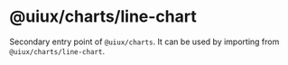 # @uiux/charts/line-chart

Secondary entry point of `@uiux/charts`. It can be used by importing from `@uiux/charts/line-chart`.
